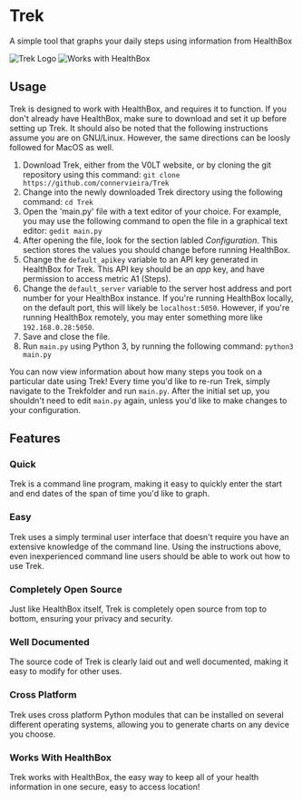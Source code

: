 # Trek

A simple tool that graphs your daily steps using information from HealthBox

![Trek Logo](https://v0lttech.com/assets/img/treklogo.png)
![Works with HealthBox](https://v0lttech.com/assets/img/workswithhealthbox.png)


## Usage

Trek is designed to work with HealthBox, and requires it to function. If you don't already have HealthBox, make sure to download and set it up before setting up Trek. It should also be noted that the following instructions assume you are on GNU/Linux. However, the same directions can be loosly followed for MacOS as well.

1. Download Trek, either from the V0LT website, or by cloning the git repository using this command: `git clone https://github.com/connervieira/Trek`
2. Change into the newly downloaded Trek directory using the following command: `cd Trek`
3. Open the 'main.py' file with a text editor of your choice. For example, you may use the following command to open the file in a graphical text editor: `gedit main.py`
4. After opening the file, look for the section labled *Configuration*. This section stores the values you should change before running HealthBox.
5. Change the `default_apikey` variable to an API key generated in HealthBox for Trek. This API key should be an *app* key, and have permission to access metric A1 (Steps).
6. Change the `default_server` variable to the server host address and port number for your HealthBox instance. If you're running HealthBox locally, on the default port, this will likely be `localhost:5050`. However, if you're running HealthBox remotely, you may enter something more like `192.168.0.28:5050`.
7. Save and close the file.
8. Run `main.py` using Python 3, by running the following command: `python3 main.py`

You can now view information about how many steps you took on a particular date using Trek! Every time you'd like to re-run Trek, simply navigate to the Trekfolder and run `main.py`. After the initial set up, you shouldn't need to edit `main.py` again, unless you'd like to make changes to your configuration.


## Features


### Quick

Trek is a command line program, making it easy to quickly enter the start and end dates of the span of time you'd like to graph.


### Easy

Trek uses a simply terminal user interface that doesn't require you have an extensive knowledge of the command line. Using the instructions above, even inexperienced command line users should be able to work out how to use Trek.


### Completely Open Source

Just like HealthBox itself, Trek is completely open source from top to bottom, ensuring your privacy and security.


### Well Documented

The source code of Trek is clearly laid out and well documented, making it easy to modify for other uses.


### Cross Platform

Trek uses cross platform Python modules that can be installed on several different operating systems, allowing you to generate charts on any device you choose.


### Works With HealthBox

Trek works with HealthBox, the easy way to keep all of your health information in one secure, easy to access location!
